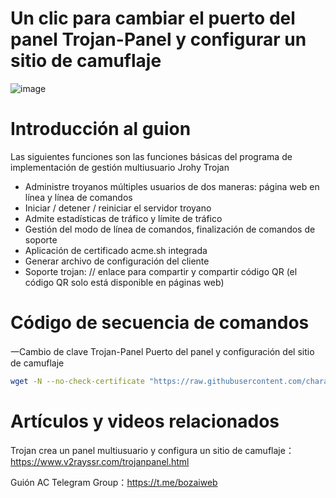 # Un clic para cambiar el puerto del panel Trojan-Panel y configurar un sitio de camuflaje

![image](https://github.com/V2RaySSR/Trojan_panel_web/raw/master/image.png)


 # Introducción al guion
 
 Las siguientes funciones son las funciones básicas del programa de implementación de gestión multiusuario Jrohy Trojan
  - Administre troyanos múltiples usuarios de dos maneras: página web en línea y línea de comandos
  - Iniciar / detener / reiniciar el servidor troyano
  - Admite estadísticas de tráfico y límite de tráfico
  - Gestión del modo de línea de comandos, finalización de comandos de soporte
  - Aplicación de certificado acme.sh integrada
  - Generar archivo de configuración del cliente
  - Soporte trojan: // enlace para compartir y compartir código QR (el código QR solo está disponible en páginas web)


 # Código de secuencia de comandos
 
 一Cambio de clave Trojan-Panel Puerto del panel y configuración del sitio de camuflaje
 

```bash
wget -N --no-check-certificate "https://raw.githubusercontent.com/charawyner/panel/master/trojan-web-panel.sh" && chmod +x trojan-web-panel.sh && ./trojan-web-panel.sh
```

 # Artículos y videos relacionados

Trojan crea un panel multiusuario y configura un sitio de camuflaje：https://www.v2rayssr.com/trojanpanel.html

Guión AC Telegram Group：https://t.me/bozaiweb
